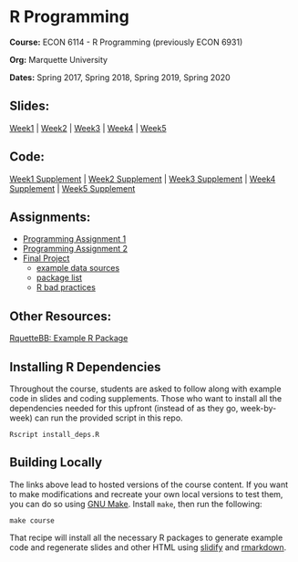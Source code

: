 # R Programming

**Course:** ECON 6114 - R Programming (previously ECON 6931)

**Org:** Marquette University

**Dates:** Spring 2017, Spring 2018, Spring 2019, Spring 2020

## Slides:

[Week1](https://jameslamb.github.io/teaching/mu_rprog/slides/Week1_Lecture.html#1) | 
[Week2](https://jameslamb.github.io/teaching/mu_rprog/slides/Week2_Lecture.html#1) |
[Week3](https://jameslamb.github.io/teaching/mu_rprog/slides/Week3_Lecture.html#1) |
[Week4](https://jameslamb.github.io/teaching/mu_rprog/slides/Week4_Lecture.html#1) |
[Week5](https://jameslamb.github.io/teaching/mu_rprog/slides/Week5_Lecture.html#1)

## Code:

[Week1 Supplement](https://jameslamb.github.io/teaching/mu_rprog/code/Week1_Supplement.html) | [Week2 Supplement](https://jameslamb.github.io/teaching/mu_rprog/code/Week2_Supplement.html) | [Week3 Supplement](https://jameslamb.github.io/teaching/mu_rprog/code/Week3_Supplement.html) | [Week4 Supplement](https://jameslamb.github.io/teaching/mu_rprog/code/Week4_Supplement.html) | [Week5 Supplement](https://jameslamb.github.io/teaching/mu_rprog/code/Week5_Supplement.html)

## Assignments:

* [Programming Assignment 1](https://github.com/jameslamb/teaching/blob/master/mu_rprog/assignments/programming_assignment1.R)
* [Programming Assignment 2](https://jameslamb.github.io/teaching/mu_rprog/assignments/programming_assignment2.html)
* [Final Project](https://jameslamb.github.io/teaching/mu_rprog/assignments/final_project.html)
    - [example data sources](https://github.com/jameslamb/teaching/blob/master/mu_rprog/assignments/some_data_sources.md)
    - [package list](https://github.com/jameslamb/teaching/blob/master/mu_rprog/assignments/final_project_packages.md)
    - [R bad practices](https://jameslamb.github.io/teaching/mu_rprog/assignments/bad-practices.html)

## Other Resources:

[RquetteBB: Example R Package](https://github.com/jameslamb/teaching/tree/master/mu_rprog/code/RquetteBB)

## Installing R Dependencies

Throughout the course, students are asked to follow along with example code in slides and coding supplements. Those who want to install all the dependencies needed for this upfront (instead of as they go, week-by-week) can run the provided script in this repo.

```
Rscript install_deps.R
```

## Building Locally

The links above lead to hosted versions of the course content. If you want to make modifications and recreate your own local versions to test them, you can do so using [GNU Make](https://www.gnu.org/software/make/). Install `make`, then run the following:

```
make course
```

That recipe will install all the necessary R packages to generate example code and regenerate slides and other HTML using [slidify](http://slidify.org/) and [rmarkdown](http://rmarkdown.rstudio.com/).
